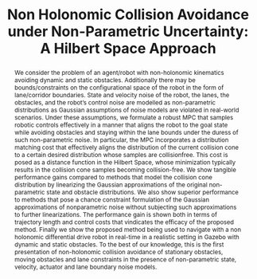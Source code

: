 ---
layout: project-page-new
title: "Non Holonomic Collision Avoidance under Non-Parametric Uncertainty: A Hilbert Space Approach"
authors:
  - name: Unni Krishnan R Nair*
    sup: 1
  - name: Anish Gupta*
    sup: 1
  - name: D. A. Sasi Kiran
    sup: 1
  - name: Ajay Shrihari
    sup: 1
  - name: Vanshil Shah
    sup: 1
  - name: Arun Kumar Singh
    sup: 2
  - name: K. Madhava Krishna
    sup: 1
affiliations:
  - name:  Robotics Research Center, IIIT Hyderabad, India
    link: https://robotics.iiit.ac.in
    sup: 1
  - name: Institute of Technology, University of Tartu
    link: #
    sup: 2
permalink: /publications/2021/Unni_Non-Holonomic/
abstract: "We consider the problem of an agent/robot with non-holonomic kinematics avoiding dynamic and static obstacles. Additionally there may be bounds/constraints on the configurational space of the robot in the form of lane/corridor boundaries. State and velocity noise of the robot, the lanes, the obstacles, and the robot’s control noise are modelled
as non-parametric distributions as Gaussian assumptions of noise models are violated in real-world scenarios. Under these assumptions, we formulate a robust MPC that samples robotic controls effectively in a manner that aligns the robot to the goal state while avoiding obstacles and staying within the lane bounds under the duress of such  non-parametric noise. In particular, the MPC incorporates a distribution matching cost that effectively aligns the distribution of the current collision cone to a certain desired distribution whose samples are collisionfree. This cost is posed as a distance function in the Hilbert
Space, whose minimization typically results in the collision cone
samples becoming collision-free. We show tangible performance gains compared to methods that model the collision cone distribution by linearizing the Gaussian approximations of the original non-parametric state and obstacle distributions. We also show superior performance to methods that pose a chance constraint formulation of the Gaussian approximations of nonparametric noise without subjecting such approximations to further linearizations. The performance gain is shown both in terms of trajectory length and control costs that vindicates the
efficacy of the proposed method. Finally we show the proposed method being used to navigate with a non holonomic differential drive robot in real-time in a realistic setting in Gazebo with dynamic and static obstacles. To the best of our knowledge, this is the first presentation of non-holonomic collision avoidance of stationary obstacles, moving obstacles and lane constraints in the presence of non-parametric state, velocity, actuator and lane boundary noise models."
paper: https://ieeexplore.ieee.org/stamp/stamp.jsp?tp=&arnumber=9655044
# iframe: https://www.youtube.com/embed/jhjskX4FQwA

---